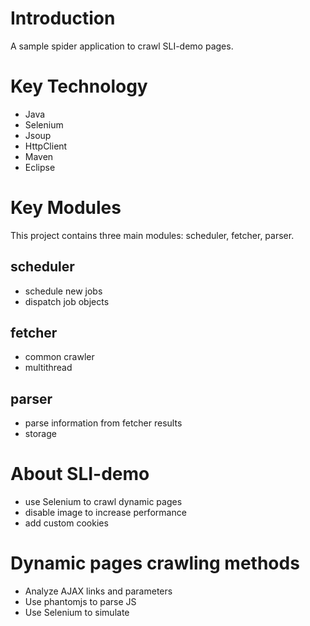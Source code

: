 # Introduction #

A sample spider application to crawl SLI-demo pages.

# Key Technology #
* Java
* Selenium
* Jsoup
* HttpClient
* Maven
* Eclipse

# Key Modules #

This project contains three main modules: scheduler, fetcher, parser.

## scheduler ##
* schedule new jobs
* dispatch job objects

## fetcher ##
* common crawler
* multithread

## parser ##
* parse information from fetcher results
* storage

# About SLI-demo #
* use Selenium to crawl dynamic pages
* disable image to increase performance
* add custom cookies

# Dynamic pages crawling methods #
* Analyze AJAX links and parameters
* Use phantomjs to parse JS
* Use Selenium to simulate
